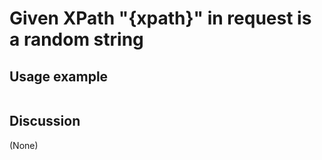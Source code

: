 
Given XPath "{xpath}" in request is a random string
=============================================================================================================

Usage example
-------------

```
```

Discussion
----------

(None)